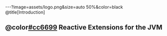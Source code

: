 ---?image=assets/logo.png&size=auto 50%&color=black @title[Introduction]

@color[#cc6699](RxJava2.0)
Reactive Extensions for the JVM
---

